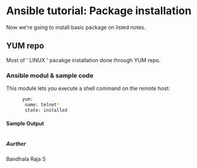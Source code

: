 # Ansible tutorial: Package installation

Now we're going to install basic package on listed notes.

## YUM repo

Most of ' LINUX ' pacakge installation done through YUM repo.

### Ansible modul & sample code 

This module lets you execute a shell command on the remote host:

```bash
      yum:
       name: telnet*
       state: installed
```

#### Sample Output

```bash


```
##### Aurther
  Bandhala Raja S